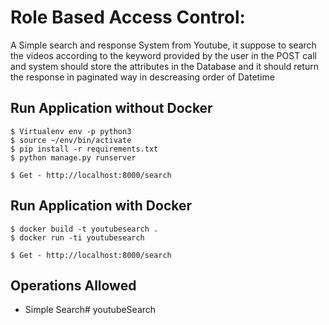 # Role Based Access Control:

  A Simple search and response System from Youtube, 
  it suppose to search the videos according to the keyword 
  provided by the user in the POST call 
  and system should store the attributes in the Database
  and it should return the response in paginated way in descreasing order of Datetime


## Run Application without Docker

```
$ Virtualenv env -p python3
$ source ~/env/bin/activate
$ pip install -r requirements.txt
$ python manage.py runserver

$ Get - http://localhost:8000/search
```


## Run Application with Docker

```
$ docker build -t youtubesearch .
$ docker run -ti youtubesearch

$ Get - http://localhost:8000/search
```

 
## Operations Allowed

 - Simple Search# youtubeSearch
